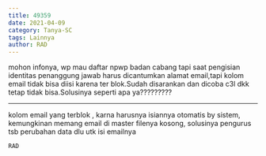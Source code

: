 ```yaml
---
title: 49359
date: 2021-04-09
category: Tanya-SC
tags: Lainnya
author: RAD
---
```


mohon infonya, wp mau daftar npwp badan cabang tapi saat pengisian identitas penanggung jawab harus dicantumkan alamat email,tapi kolom email tidak bisa diisi karena ter blok.Sudah disarankan dan dicoba c3l dkk tetap tidak bisa.Solusinya seperti apa ya?????????

---

kolom email yang terblok , karna harusnya isiannya otomatis by sistem, kemungkinan memang email di master filenya kosong, solusinya pengurus tsb perubahan data dlu utk isi emailnya

`RAD`
